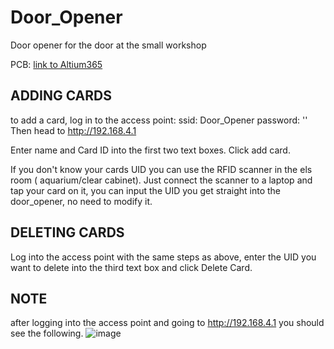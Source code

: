 # Door_Opener
Door opener for the door at the small workshop

PCB: [link to Altium365](https://eforce.365.altium.com/designs/4DC78BE3-F31A-49D6-B669-CB9EC259C5F4)

## ADDING CARDS

to add a card, log in to the access point:
ssid: Door_Opener
password: ''
Then head to http://192.168.4.1


Enter name and Card ID into the first two text boxes.
Click add card.


If you don't know your cards UID you can use the RFID scanner in the els room ( aquarium/clear cabinet).
Just connect the scanner to a laptop and tap your card on it, you can input the UID you get straight into the door_opener, no need to modify it.

## DELETING CARDS

Log into the access point with the same steps as above, enter the UID you want to delete into the third text box and click Delete Card.


## NOTE

after logging into the access point and going to http://192.168.4.1 you should see the following.
![image](https://github.com/user-attachments/assets/3b1b5c23-edc7-4480-81aa-185001e084cd)




